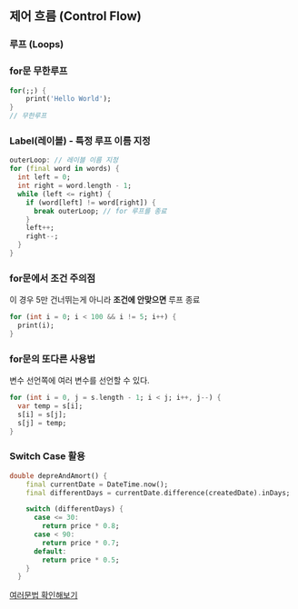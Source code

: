 ## 제어 흐름 (Control Flow)

### 루프 (Loops)



### for문 무한루프

```dart
for(;;) {
	print('Hello World');
}
// 무한루프
```



### Label(레이블) - 특정 루프 이름 지정

```dart
outerLoop: // 레이블 이름 지정
for (final word in words) {
  int left = 0;
  int right = word.length - 1;
  while (left <= right) {
    if (word[left] != word[right]) {
      break outerLoop; // for 루프를 종료
    }
    left++;
    right--;
  }
}
```



### for문에서 조건 주의점

이 경우 5만 건너뛰는게 아니라 **조건에 안맞으면** 루프 종료

```dart
for (int i = 0; i < 100 && i != 5; i++) {
  print(i);
}
```





### for문의 또다른 사용법

변수 선언쪽에 여러 변수를 선언할 수 있다.

```dart
for (int i = 0, j = s.length - 1; i < j; i++, j--) {
  var temp = s[i];
  s[i] = s[j];
  s[j] = temp;
}
```



### Switch Case 활용

```dart
double depreAndAmort() {
    final currentDate = DateTime.now();
    final differentDays = currentDate.difference(createdDate).inDays;

    switch (differentDays) {
      case <= 30:
        return price * 0.8;
      case < 90:
        return price * 0.7;
      default:
        return price * 0.5;
    }
  }
```

[여러문법 확인해보기](https://github.com/dart-lang/language/issues/1660)

